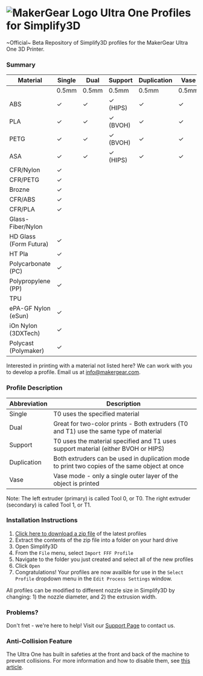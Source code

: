 # ![MakerGear Logo](https://cdn.shopify.com/s/files/1/0030/7372/files/mg_logo_colors_small.jpg) Ultra One Profiles for Simplify3D
~Official~ Beta Repository of Simplify3D profiles for the MakerGear Ultra One 3D Printer.

### Summary
| Material | Single | Dual | Support | Duplication | Vase | Single |
| ----------- | ----------- | ----------- | ----------- | ----------- | ----------- | ----------- |
|  | 0.5mm | 0.5mm | 0.5mm | 0.5mm | 0.5mm | 0.35mm |
| ABS | ✓ | ✓ | ✓ (HIPS) | ✓ | ✓ |  |
| PLA | ✓ | ✓ | ✓ (BVOH) | ✓ | ✓ |  |
| PETG | ✓ | ✓ | ✓ (BVOH) | ✓ | ✓ |  |
| ASA | ✓ | ✓ | ✓ (HIPS) | ✓ | ✓ |  |
| CFR/Nylon | ✓ |  |  |  |  | ✓ |
| CFR/PETG | ✓ |  |  |  |  |  |
| Brozne | ✓ |  |  |  |  | ✓ |
| CFR/ABS | ✓ |  |  |  |  |  |
| CFR/PLA | ✓ |  |  |  |  |  |
| Glass-Fiber/Nylon |  |  |  |  |  | ✓ |
| HD Glass (Form Futura) | ✓ |  |  |  |  |  |
| HT Pla | ✓ |  |  |  |  |  |
| Polycarbonate (PC) | ✓ |  |  |  |  |  |
| Polypropylene (PP) | ✓ |  |  |  |  |  |
| TPU |  |  |  |  |  | ✓ |
| ePA-GF Nylon (eSun) | ✓ |  |  |  |  |  |
| iOn Nylon (3DXTech) | ✓ |  |  |  |  |  |
| Polycast (Polymaker) | ✓ |  |  |  |  |  |

Interested in printing with a material not listed here? We can work with you to develop a profile. Email us at info@makergear.com.

### Profile Description
| Abbreviation | Description |
| ----------- | ----------- |
| Single | T0 uses the specified material |
| Dual | Great for two-color prints - Both extruders (T0 and T1) use the same type of material |
| Support | T0 uses the material specified and T1 uses support material (either BVOH or HIPS) |
| Duplication | Both extruders can be used in duplication mode to print two copies of the same object at once |
| Vase | Vase mode - only a single outer layer of the object is printed |

Note: The left extruder (primary) is called Tool 0, or T0. The right extruder (secondary) is called Tool 1, or T1.

### Installation Instructions
1. [Click here to download a zip file](https://github.com/MakerGear/MakerGearU1Profiles/archive/master.zip) of the latest profiles
2. Extract the contents of the zip file into a folder on your hard drive
3. Open Simplify3D
4. From the `File` menu, select `Import FFF Profile`
5. Navigate to the folder you just created and select all of the new profiles
6. Click `Open`
7. Congratulations! Your profiles are now availble for use in the `Select Profile` dropdown menu in the `Edit Process Settings` window.

All profiles can be modified to different nozzle size in Simplify3D by changing: 1) the nozzle diameter, and 2) the extrusion width.

### Problems?
Don't fret - we're here to help! Visit our [Support Page](https://www.makergear.com/pages/support) to contact us.

### Anti-Collision Feature
The Ultra One has built in safeties at the front and back of the machine to prevent collisions. For more information and how to disable them, see [this article](https://makergear.zendesk.com/hc/en-us/articles/360030848352).
